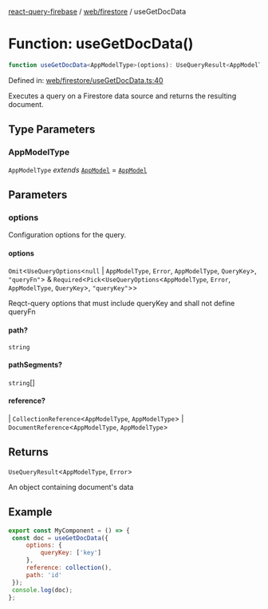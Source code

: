 [react-query-firebase](../../../modules.md) / [web/firestore](../index.md) / useGetDocData

# Function: useGetDocData()

```ts
function useGetDocData<AppModelType>(options): UseQueryResult<AppModelType, Error>
```

Defined in: [web/firestore/useGetDocData.ts:40](https://github.com/vpishuk/react-query-firebase/blob/47ed1ecd8b83d68dd4237e8eb73f6aa6dea2c1fa/web/firestore/useGetDocData.ts#L40)

Executes a query on a Firestore data source and returns the resulting document.

## Type Parameters

### AppModelType

`AppModelType` *extends* [`AppModel`](../../../types/type-aliases/AppModel.md) = [`AppModel`](../../../types/type-aliases/AppModel.md)

## Parameters

### options

Configuration options for the query.

#### options

`Omit`\<`UseQueryOptions`\<`null` \| `AppModelType`, `Error`, `AppModelType`, `QueryKey`\>, `"queryFn"`\> & `Required`\<`Pick`\<`UseQueryOptions`\<`AppModelType`, `Error`, `AppModelType`, `QueryKey`\>, `"queryKey"`\>\>

Reqct-query options that must include queryKey and shall not define queryFn

#### path?

`string`

#### pathSegments?

`string`[]

#### reference?

  \| `CollectionReference`\<`AppModelType`, `AppModelType`\>
  \| `DocumentReference`\<`AppModelType`, `AppModelType`\>

## Returns

`UseQueryResult`\<`AppModelType`, `Error`\>

An object containing document's data

## Example

```jsx
export const MyComponent = () => {
 const doc = useGetDocData({
     options: {
         queryKey: ['key']
     },
     reference: collection(),
     path: 'id'
 });
 console.log(doc);
};
```
